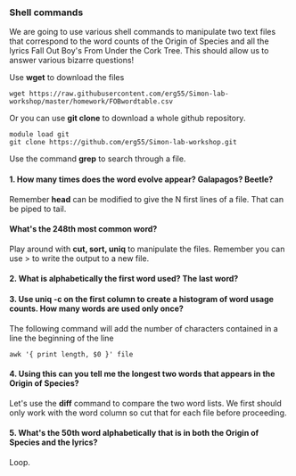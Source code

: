 ### Shell commands

We are going to use various shell commands to manipulate two text files that correspond to the word counts of the Origin of Species and all the lyrics Fall Out Boy's From Under the Cork Tree. This should allow us to answer various bizarre questions!  

Use **wget** to download the files

``` 
wget https://raw.githubusercontent.com/erg55/Simon-lab-workshop/master/homework/FOBwordtable.csv
```
Or you can use **git clone** to download a whole github repository.

``` 
module load git
git clone https://github.com/erg55/Simon-lab-workshop.git
``` 
Use the command **grep** to search through a file.

#### 1. How many times does the word evolve appear? Galapagos? Beetle?



Remember **head** can be modified to give the N first lines of a file. That can be piped to tail. 
#### What's the 248th most common word?




Play around with **cut, sort, uniq** to manipulate the files. Remember you can use \> to write the output to a new file.

#### 2. What is alphabetically the first word used? The last word? 



#### 3. Use uniq -c on the first column to create a histogram of word usage counts. How many words are used only once? 



The following command will add the number of characters contained in a line the beginning of the line
``` 
awk '{ print length, $0 }' file 
``` 
#### 4. Using this can you tell me the longest two words that appears in the Origin of Species?



Let's use the **diff** command to compare the two word lists. We first should only work with the word column so cut that for each file before proceeding. 

#### 5. What's the 50th word alphabetically that is in both the Origin of Species and the lyrics? 





Loop.
